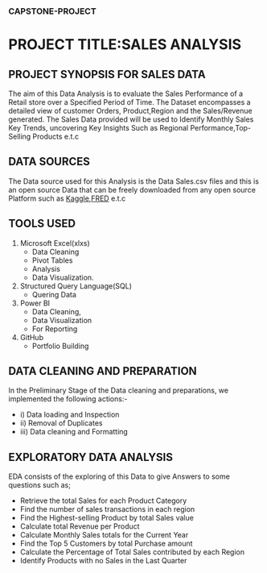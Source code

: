 ### CAPSTONE-PROJECT
# PROJECT TITLE:SALES ANALYSIS

## PROJECT SYNOPSIS FOR SALES DATA
The aim of this Data Analysis is to evaluate the Sales Performance of a Retail store over a Specified Period of Time. The Dataset encompasses a detailed view of customer Orders, Product,Region and the Sales/Revenue generated. The Sales Data provided will be used to Identify Monthly Sales Key Trends, uncovering Key Insights Such as Regional Performance,Top-Selling Products e.t.c

## DATA SOURCES
The Data source used for this Analysis is the Data Sales.csv files and this is an open source Data that can be freely downloaded from any open source Platform such as [Kaggle](https://www.kaggle.com/datasets),[FRED](https://appsource.microsoft.com/en-us/product/office365/wa200003692?tab=overview) e.t.c

## TOOLS USED
1) Microsoft Excel(xlxs)
   - Data Cleaning
   - Pivot Tables
   - Analysis
   - Data Visualization.
2) Structured Query Language(SQL)
   - Quering Data
3) Power BI
   - Data Cleaning,
   - Data Visualization
   - For Reporting
4) GitHub
   - Portfolio Building

## DATA CLEANING AND PREPARATION
In the Preliminary Stage of the Data cleaning and preparations, we implemented the following actions:-
- i) Data loading and Inspection
- ii) Removal of Duplicates
- iii) Data cleaning and Formatting

## EXPLORATORY DATA ANALYSIS
EDA consists of the exploring of this Data to give Answers to some questions such as;
- Retrieve the total Sales for each Product Category
- Find the number of sales transactions in each region
- Find the Highest-selling Product by total Sales value
- Calculate total Revenue per Product
- Calculate Monthly Sales totals for the Current Year
- Find the Top 5 Customers by total Purchase amount
- Calculate the Percentage of Total Sales contributed by each Region
- Identify Products with no Sales in the Last Quarter
